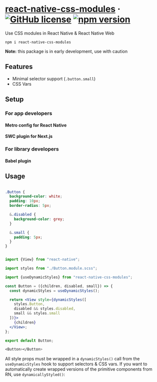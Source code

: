 # [react-native-css-modules](https://github.com/Censkh/react-native-css-modules/) &middot; [![GitHub license](https://img.shields.io/badge/license-MIT-blue.svg)](https://github.com/Censkh/react-native-css-modules/blob/master/LICENSE) [![npm version](https://img.shields.io/npm/v/react-native-css-modules.svg?style=flat)](https://www.npmjs.com/package/react-native-css-modules)

Use CSS modules in React Native & React Native Web

``` npm i react-native-css-modules ```

**Note:** this package is in early development, use with caution

## Features

- Minimal selector support (`.button.small`)
- CSS Vars

## Setup

### For app developers

#### Metro config for React Native

#### SWC plugin for Next.js

### For library developers

#### Babel plugin

## Usage

```scss

.Button {
  background-color: white;
  padding: 10px;
  border-radius: 5px;

  &.disabled {
    background-color: grey;
  }

  &.small {
    padding: 5px;
  }
}

```

```jsx

import {View} from "react-native";

import styles from "./Button.module.scss";

import {useDynamicStyles} from "react-native-css-modules";

const Button = ({children, disabled, small}) => {
  const dynamicStyles = useDynamicStyles();

  return <View style={dynamicStyles([
    styles.Button,
    disabled && styles.disabled,
    small && styles.small
  ])}>
    {children}
  </View>;
};

export default Button;

```

```scss
<Button></Button>
```

All style props must be wrapped in a `dynamicStyles()` call from the `useDynamicStyles` hook to support selectors & CSS vars. If you want to automatically create wrapped versions of the primitive components from RN, use `dynamicallyStyled()`:

```scss



```